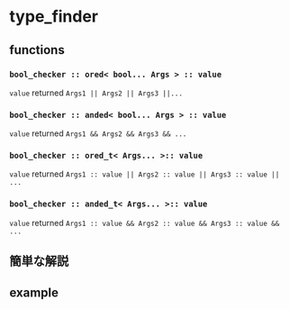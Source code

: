 
# type_finder


## functions

### `bool_checker :: ored< bool... Args > :: value`

`value` returned `Args1 || Args2 || Args3 ||...` 


### `bool_checker :: anded< bool... Args > :: value`

`value` returned `Args1 && Args2 && Args3 && ...`


### `bool_checker :: ored_t< Args... >:: value`

`value` returned `Args1 :: value || Args2 :: value || Args3 :: value || ...`

### `bool_checker :: anded_t< Args... >:: value`

`value` returned `Args1 :: value && Args2 :: value && Args3 :: value && ...`



## 簡単な解説



## example


